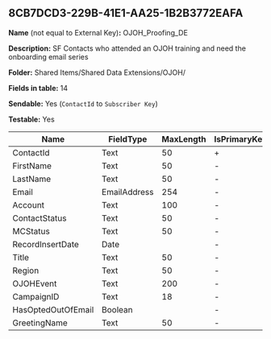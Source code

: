 ## 8CB7DCD3-229B-41E1-AA25-1B2B3772EAFA

**Name** (not equal to External Key)**:** OJOH_Proofing_DE

**Description:** SF Contacts who attended an OJOH training and need the onboarding email series

**Folder:** Shared Items/Shared Data Extensions/OJOH/

**Fields in table:** 14

**Sendable:** Yes (`ContactId` to `Subscriber Key`)

**Testable:** Yes

| Name | FieldType | MaxLength | IsPrimaryKey | IsNullable | DefaultValue |
| --- | --- | --- | --- | --- | --- |
| ContactId | Text | 50 | + | - |  |
| FirstName | Text | 50 | - | - |  |
| LastName | Text | 50 | - | - |  |
| Email | EmailAddress | 254 | - | - |  |
| Account | Text | 100 | - | + |  |
| ContactStatus | Text | 50 | - | + |  |
| MCStatus | Text | 50 | - | + |  |
| RecordInsertDate | Date |  | - | + | GetDate() |
| Title | Text | 50 | - | + |  |
| Region | Text | 50 | - | + |  |
| OJOHEvent | Text | 200 | - | + |  |
| CampaignID | Text | 18 | - | + |  |
| HasOptedOutOfEmail | Boolean |  | - | + |  |
| GreetingName | Text | 50 | - | + |  |
